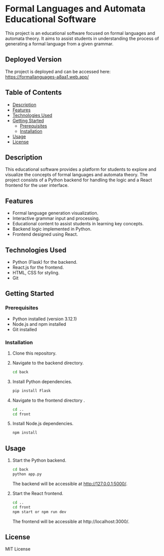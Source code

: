 # Formal Languages and Automata Educational Software

This project is an educational software focused on formal languages and automata theory. It aims to assist students in understanding the process of generating a formal language from a given grammar.

## Deployed Version
The project is deployed and can be accessed here: https://formallanguages-a8aa1.web.app/

## Table of Contents

- [Description](#description)
- [Features](#features)
- [Technologies Used](#technologies-used)
- [Getting Started](#getting-started)
  - [Prerequisites](#prerequisites)
  - [Installation](#installation)
- [Usage](#usage)
- [License](#license)

## Description

This educational software provides a platform for students to explore and visualize the concepts of formal languages and automata theory. The project consists of a Python backend for handling the logic and a React frontend for the user interface.

## Features

- Formal language generation visualization.
- Interactive grammar input and processing.
- Educational content to assist students in learning key concepts.
- Backend logic implemented in Python.
- Frontend designed using React.

## Technologies Used

- Python (Flask) for the backend.
- React.js for the frontend.
- HTML, CSS for styling.
- Git 

## Getting Started

### Prerequisites

- Python installed (version 3.12.1)
- Node.js and npm installed
- Git installed

### Installation

1. Clone this repository.


2. Navigate to the backend directory.

    ```bash
    cd back
    ```

3. Install Python dependencies.

    ```bash
    pip install Flask
    ```

4. Navigate to the frontend directory .

    ```bash
    cd ..
    cd front
    ```

5. Install Node.js dependencies.

    ```bash
    npm install
    ```

## Usage

1. Start the Python backend.

    ```bash
    cd back
    python app.py
    ```

   The backend will be accessible at http://127.0.0.1:5000/.

2. Start the React frontend.

    ```bash
    cd ..
    cd front
    npm start or npm run dev
    ```

   The frontend will be accessible at http://localhost:3000/.


## License

MIT License

